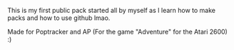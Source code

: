 This is my first public pack started all by myself as I learn how to make packs and how to use github lmao.

Made for Poptracker and AP (For the game "Adventure" for the Atari 2600) :)
